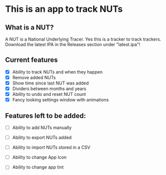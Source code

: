 #  This is an app to track NUTs

## What is a NUT?
A NUT is a National Underlying Tracer.
Yes this is a tracker to track trackers.
Download the latest IPA in the Releases section under "latest.ipa"!

## Current features
- [x] Ability to track NUTs and when they happen
- [x] Remove added NUTs
- [x] Show time since last NUT was added
- [x] Dividers between months and years
- [x] Ability to undo and reset NUT count
- [x] Fancy looking settings window with animations

## Features left to be added:
- [ ] Ability to add NUTs manually
- [ ] Ability to export NUTs added
- [ ] Ability to import NUTs stored in a CSV
- [ ] Ability to change App Icon
- [ ] Ability to change app tint


